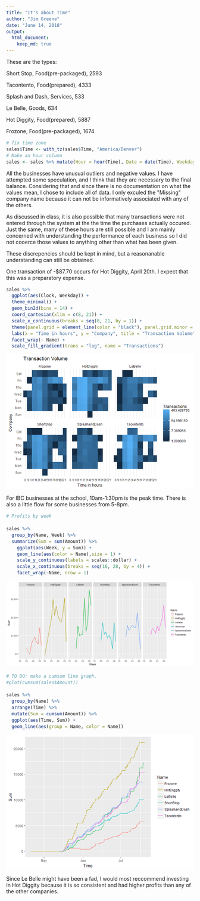 ```yaml
---
title: "It's about Time"
author: "Jim Greene"
date: "June 14, 2018"
output: 
  html_document:
    keep_md: true
---
```




              
These are the types:

Short Stop, Food(pre-packaged), 2593

Tacontento, Food(prepared), 4333

Splash and Dash, Services, 533

Le Belle, Goods, 634

Hot Diggity, Food(prepared), 5887

Frozone, Food(pre-packaged), 1674


```r
# fix time zone
sales$Time <- with_tz(sales$Time, "America/Denver")
# Make an hour column
sales <- sales %>% mutate(Hour = hour(Time), Date = date(Time), Weekday = wday(Time, label = T), Monthday = mday(Time), Month = month(Time), Week = week(Time), Clock = (hour(Time) + minute(Time)/60)) %>% filter(Name != "Missing")
```



All the businesses have unusual outliers and negative values. I have attempted some speculation, and I think that they are necessary to the final balance. Considering that and since there is no documentation on what the values mean, I chose to include all of data. I only exculed the "Missing" company name because it can not be informatively associated with any of the others.

As discussed in class, it is also possible that many transactions were not entered through the system at the the time the purchases actually occured. Just the same, many of these hours are still possible and I am mainly concerned with understanding the performance of each business so I did not cooerce those values to anything other than what has been given.

These discrepencies should be kept in mind, but a reasonanable understanding can still be obtained.

One transaction of -$87.70 occurs for Hot Diggity, April 20th. I expect that this was a preparatory expense.


```r
sales %>% 
  ggplot(aes(Clock, Weekday)) +
  theme_minimal() +
  geom_bin2d(bins = 14) +
  coord_cartesian(xlim = c(8, 21)) +
  scale_x_continuous(breaks = seq(8, 21, by = 1)) +
  theme(panel.grid = element_line(color = "black"), panel.grid.minor = element_blank(), panel.grid.major.y = element_blank()) +
  labs(x = "Time in hours", y = "Company", title = "Transaction Volume") +
  facet_wrap(~ Name) +
  scale_fill_gradient(trans = "log", name = "Transactions")
```

![](It_s_about_time_files/figure-html/unnamed-chunk-2-1.png)<!-- -->

For IBC businesses at the school, 10am-1:30pm is the peak time. There is also a little flow for some businesses from 5-8pm.




```r
# Profits by week

sales %>% 
  group_by(Name, Week) %>% 
  summarize(Sum = sum(Amount)) %>% 
    ggplot(aes(Week, y = Sum)) +
    geom_line(aes(color = Name),size = 1) +
    scale_y_continuous(labels = scales::dollar) +
    scale_x_continuous(breaks = seq(16, 28, by = 4)) +
    facet_wrap(~Name, nrow = 1)
```

![](It_s_about_time_files/figure-html/unnamed-chunk-3-1.png)<!-- -->


```r
# TO DO: make a cumsum line graph.
#plot(cumsum(sales$Amount))

sales %>%
  group_by(Name) %>%
  arrange(Time) %>% 
  mutate(Sum = cumsum(Amount)) %>% 
  ggplot(aes(Time, Sum)) +
  geom_line(aes(group = Name, color = Name))
```

![](It_s_about_time_files/figure-html/unnamed-chunk-4-1.png)<!-- -->

Since Le Belle might have been a fad, I would most reccommend investing in Hot Diggity because it is so consistent and had higher profits than any of the other companies.

